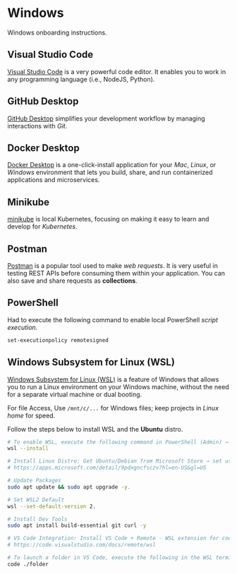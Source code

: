 # Windows

Windows onboarding instructions.

## Visual Studio Code

[Visual Studio Code](https://code.visualstudio.com/) is a very powerful code editor. It enables you to work in any programming language (i.e., NodeJS, Python).

## GitHub Desktop

[GitHub Desktop](https://desktop.github.com/download/) simplifies your development workflow by managing interactions with *Git*.

## Docker Desktop

[Docker Desktop](https://docs.docker.com/desktop/) is a one-click-install application for your *Mac*, *Linux*, or *Windows* environment that lets you build, share, and run containerized applications and microservices.

## Minikube

[minikube](https://minikube.sigs.k8s.io/docs/start/#windows) is local Kubernetes, focusing on making it easy to learn and develop for *Kubernetes*.

## Postman

[Postman](https://www.postman.com/) is a popular tool used to make *web requests*. It is very useful in testing REST APIs before consuming them within your application. You can also save and share requests as **collections**.

## PowerShell

Had to execute the following command to enable local PowerShell _script execution_.

```sh
set-executionpolicy remotesigned
```

## Windows Subsystem for Linux (WSL)

[Windows Subsystem for Linux (WSL)](https://learn.microsoft.com/en-us/windows/wsl/about) is a feature of Windows that allows you to run a Linux environment on your Windows machine, without the need for a separate virtual machine or dual booting.

For file Access, Use `/mnt/c/...` for Windows files; keep projects in *Linux home* for speed.

Follow the steps below to install WSL and the **Ubuntu** distro.

```sh
# To enable WSL, execute the following command in PowerShell (Admin) → reboot.
wsl --install

# Install Linux Distro: Get Ubuntu/Debian from Microsoft Store → set username/password.
# https://apps.microsoft.com/detail/9pdxgncfsczv?hl=en-US&gl=US

# Update Packages
sudo apt update && sudo apt upgrade -y.

# Set WSL2 Default
wsl --set-default-version 2.

# Install Dev Tools
sudo apt install build-essential git curl -y

# VS Code Integration: Install VS Code + Remote - WSL extension for coding.
# https://code.visualstudio.com/docs/remote/wsl

# To launch a folder in VS Code, execute the following in the WSL terminal
code ./folder
```
